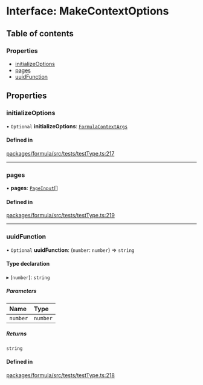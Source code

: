# Interface: MakeContextOptions

## Table of contents

### Properties

- [initializeOptions](MakeContextOptions.md#initializeoptions)
- [pages](MakeContextOptions.md#pages)
- [uuidFunction](MakeContextOptions.md#uuidfunction)

## Properties

### <a id="initializeoptions" name="initializeoptions"></a> initializeOptions

• `Optional` **initializeOptions**: [`FormulaContextArgs`](FormulaContextArgs.md)

#### Defined in

[packages/formula/src/tests/testType.ts:217](https://github.com/mashcard/mashcard/blob/main/packages/formula/src/tests/testType.ts#L217)

---

### <a id="pages" name="pages"></a> pages

• **pages**: [`PageInput`](PageInput.md)[]

#### Defined in

[packages/formula/src/tests/testType.ts:219](https://github.com/mashcard/mashcard/blob/main/packages/formula/src/tests/testType.ts#L219)

---

### <a id="uuidfunction" name="uuidfunction"></a> uuidFunction

• `Optional` **uuidFunction**: (`number`: `number`) => `string`

#### Type declaration

▸ (`number`): `string`

##### Parameters

| Name     | Type     |
| :------- | :------- |
| `number` | `number` |

##### Returns

`string`

#### Defined in

[packages/formula/src/tests/testType.ts:218](https://github.com/mashcard/mashcard/blob/main/packages/formula/src/tests/testType.ts#L218)
